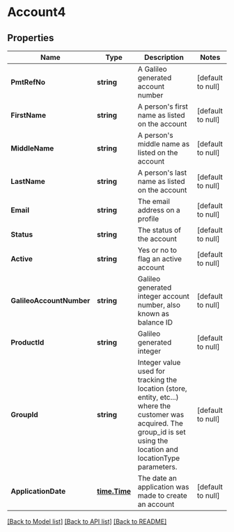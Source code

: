 # Account4

## Properties
Name | Type | Description | Notes
------------ | ------------- | ------------- | -------------
**PmtRefNo** | **string** | A Galileo generated account number | [default to null]
**FirstName** | **string** | A person&#x27;s first name as listed on the account | [default to null]
**MiddleName** | **string** | A person&#x27;s middle name as listed on the account | [default to null]
**LastName** | **string** | A person&#x27;s last name as listed on the account | [default to null]
**Email** | **string** | The email address on a profile | [default to null]
**Status** | **string** | The status of the account | [default to null]
**Active** | **string** | Yes or no to flag an active account | [default to null]
**GalileoAccountNumber** | **string** | Galileo generated integer account number, also known as balance ID | [default to null]
**ProductId** | **string** | Galileo generated integer | [default to null]
**GroupId** | **string** | Integer value used for tracking the location (store, entity, etc...) where the customer was acquired. The group_id is set using the location and locationType parameters. | [default to null]
**ApplicationDate** | [**time.Time**](time.Time.md) | The date an application was made to create an account | [default to null]

[[Back to Model list]](../README.md#documentation-for-models) [[Back to API list]](../README.md#documentation-for-api-endpoints) [[Back to README]](../README.md)

